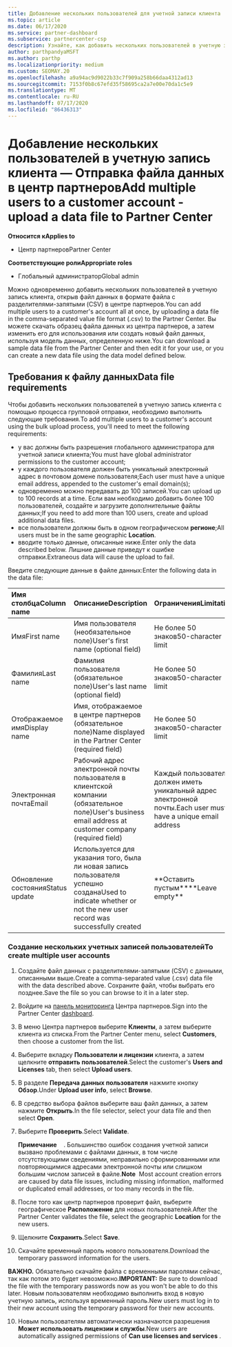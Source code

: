 ```yaml
---
title: Добавление нескольких пользователей для учетной записи клиента
ms.topic: article
ms.date: 06/17/2020
ms.service: partner-dashboard
ms.subservice: partnercenter-csp
description: Узнайте, как добавить нескольких пользователей в учетную запись клиента одновременно. Отправьте файл данных в центр партнеров, используя формат файла значений с разделителями-запятыми (CSV).
author: parthpandyaMSFT
ms.author: parthp
ms.localizationpriority: medium
ms.custom: SEOMAY.20
ms.openlocfilehash: a9a94ac9d9022b33c7f909a258b66daa4312ad13
ms.sourcegitcommit: 7153f0b8c67efd35f58695ca2a7e00e70da1c5e9
ms.translationtype: MT
ms.contentlocale: ru-RU
ms.lasthandoff: 07/17/2020
ms.locfileid: "86436313"
---
```

# <a name="add-multiple-users-to-a-customer-account---upload-a-data-file-to-partner-center"></a><span data-ttu-id="f9f63-104">Добавление нескольких пользователей в учетную запись клиента — Отправка файла данных в центр партнеров</span><span class="sxs-lookup"><span data-stu-id="f9f63-104">Add multiple users to a customer account - upload a data file to Partner Center</span></span>

<span data-ttu-id="f9f63-105">**Относится к**</span><span class="sxs-lookup"><span data-stu-id="f9f63-105">**Applies to**</span></span>

- <span data-ttu-id="f9f63-106">Центр партнеров</span><span class="sxs-lookup"><span data-stu-id="f9f63-106">Partner Center</span></span>

<span data-ttu-id="f9f63-107">**Соответствующие роли**</span><span class="sxs-lookup"><span data-stu-id="f9f63-107">**Appropriate roles**</span></span>

- <span data-ttu-id="f9f63-108">Глобальный администратор</span><span class="sxs-lookup"><span data-stu-id="f9f63-108">Global admin</span></span>

<span data-ttu-id="f9f63-109">Можно одновременно добавить нескольких пользователей в учетную запись клиента, открыв файл данных в формате файла с разделителями-запятыми (CSV) в центре партнеров.</span><span class="sxs-lookup"><span data-stu-id="f9f63-109">You can add multiple users to a customer's account all at once, by uploading a data file in the comma-separated value file format (.csv) to the Partner Center.</span></span> <span data-ttu-id="f9f63-110">Вы можете скачать образец файла данных из центра партнеров, а затем изменить его для использования или создать новый файл данных, используя модель данных, определенную ниже.</span><span class="sxs-lookup"><span data-stu-id="f9f63-110">You can download a sample data file from the Partner Center and then edit it for your use, or you can create a new data file using the data model defined below.</span></span>

## <a name="data-file-requirements"></a><a href="" id="creatingtheimportcsvfile"></a><span data-ttu-id="f9f63-111">Требования к файлу данных</span><span class="sxs-lookup"><span data-stu-id="f9f63-111">Data file requirements</span></span>

<span data-ttu-id="f9f63-112">Чтобы добавить нескольких пользователей в учетную запись клиента с помощью процесса групповой отправки, необходимо выполнить следующие требования.</span><span class="sxs-lookup"><span data-stu-id="f9f63-112">To add multiple users to a customer's account using the bulk upload process, you'll need to meet the following requirements:</span></span>

- <span data-ttu-id="f9f63-113">у вас должны быть разрешения глобального администратора для учетной записи клиента;</span><span class="sxs-lookup"><span data-stu-id="f9f63-113">You must have global administrator permissions to the customer account;</span></span>
- <span data-ttu-id="f9f63-114">у каждого пользователя должен быть уникальный электронный адрес в почтовом домене пользователя;</span><span class="sxs-lookup"><span data-stu-id="f9f63-114">Each user must have a unique email address, appended to the customer's email domain(s);</span></span>
- <span data-ttu-id="f9f63-115">одновременно можно передавать до 100 записей.</span><span class="sxs-lookup"><span data-stu-id="f9f63-115">You can upload up to 100 records at a time.</span></span> <span data-ttu-id="f9f63-116">Если вам необходимо добавить более 100 пользователей, создайте и загрузите дополнительные файлы данных;</span><span class="sxs-lookup"><span data-stu-id="f9f63-116">If you need to add more than 100 users, create and upload additional data files.</span></span>
- <span data-ttu-id="f9f63-117">все пользователи должны быть в одном географическом **регионе**;</span><span class="sxs-lookup"><span data-stu-id="f9f63-117">All users must be in the same geographic **Location**.</span></span>
- <span data-ttu-id="f9f63-118">вводите только данные, описанные ниже.</span><span class="sxs-lookup"><span data-stu-id="f9f63-118">Enter only the data described below.</span></span> <span data-ttu-id="f9f63-119">Лишние данные приведут к ошибке отправки.</span><span class="sxs-lookup"><span data-stu-id="f9f63-119">Extraneous data will cause the upload to fail.</span></span>

<span data-ttu-id="f9f63-120">Введите следующие данные в файле данных:</span><span class="sxs-lookup"><span data-stu-id="f9f63-120">Enter the following data in the data file:</span></span>

| <span data-ttu-id="f9f63-121">**Имя столбца**</span><span class="sxs-lookup"><span data-stu-id="f9f63-121">**Column name**</span></span> | <span data-ttu-id="f9f63-122">**Описание**</span><span class="sxs-lookup"><span data-stu-id="f9f63-122">**Description**</span></span>  | <span data-ttu-id="f9f63-123">**Ограничения**</span><span class="sxs-lookup"><span data-stu-id="f9f63-123">**Limitation**</span></span>  |
|:-------- |:------  |:----- |
| <span data-ttu-id="f9f63-124">Имя</span><span class="sxs-lookup"><span data-stu-id="f9f63-124">First name</span></span>  | <span data-ttu-id="f9f63-125">Имя пользователя (необязательное поле)</span><span class="sxs-lookup"><span data-stu-id="f9f63-125">User's first name (optional field)</span></span>  | <span data-ttu-id="f9f63-126">Не более 50 знаков</span><span class="sxs-lookup"><span data-stu-id="f9f63-126">50-character limit</span></span>  |
| <span data-ttu-id="f9f63-127">Фамилия</span><span class="sxs-lookup"><span data-stu-id="f9f63-127">Last name</span></span>  | <span data-ttu-id="f9f63-128">Фамилия пользователя (обязательное поле)</span><span class="sxs-lookup"><span data-stu-id="f9f63-128">User's last name (optional field)</span></span>  | <span data-ttu-id="f9f63-129">Не более 50 знаков</span><span class="sxs-lookup"><span data-stu-id="f9f63-129">50-character limit</span></span>  |
| <span data-ttu-id="f9f63-130">Отображаемое имя</span><span class="sxs-lookup"><span data-stu-id="f9f63-130">Display name</span></span>    | <span data-ttu-id="f9f63-131">Имя, отображаемое в центре партнеров (обязательное поле)</span><span class="sxs-lookup"><span data-stu-id="f9f63-131">Name displayed in the Partner Center (required field)</span></span>                            | <span data-ttu-id="f9f63-132">Не более 50 знаков</span><span class="sxs-lookup"><span data-stu-id="f9f63-132">50-character limit</span></span>                         |
| <span data-ttu-id="f9f63-133">Электронная почта</span><span class="sxs-lookup"><span data-stu-id="f9f63-133">Email</span></span>   | <span data-ttu-id="f9f63-134">Рабочий адрес электронной почты пользователя в клиентской компании (обязательное поле)</span><span class="sxs-lookup"><span data-stu-id="f9f63-134">User's business email address at customer company (required field)</span></span>           | <span data-ttu-id="f9f63-135">Каждый пользователь должен иметь уникальный адрес электронной почты.</span><span class="sxs-lookup"><span data-stu-id="f9f63-135">Each user must have a unique email address</span></span> |
| <span data-ttu-id="f9f63-136">Обновление состояния</span><span class="sxs-lookup"><span data-stu-id="f9f63-136">Status update</span></span>   | <span data-ttu-id="f9f63-137">Используется для указания того, была ли новая запись пользователя успешно создана</span><span class="sxs-lookup"><span data-stu-id="f9f63-137">Used to indicate whether or not the new user record was successfully created</span></span> | <span data-ttu-id="f9f63-138">\*\*Оставить пустым\*\*</span><span class="sxs-lookup"><span data-stu-id="f9f63-138">\*\*Leave empty\*\*</span></span>                        |

### <a name="to-create-multiple-user-accounts"></a><a href="" id="createmultipleuseraccounts"></a><span data-ttu-id="f9f63-139">Создание нескольких учетных записей пользователей</span><span class="sxs-lookup"><span data-stu-id="f9f63-139">To create multiple user accounts</span></span>

<a href="" id="creatingtheaccounts"></a>

1. <span data-ttu-id="f9f63-140">Создайте файл данных с разделителями-запятыми (CSV) с данными, описанными выше.</span><span class="sxs-lookup"><span data-stu-id="f9f63-140">Create a comma-separated value (.csv) data file with the data described above.</span></span> <span data-ttu-id="f9f63-141">Сохраните файл, чтобы выбрать его позднее.</span><span class="sxs-lookup"><span data-stu-id="f9f63-141">Save the file so you can browse to it in a later step.</span></span>

2. <span data-ttu-id="f9f63-142">Войдите на [панель мониторинга](https://partner.microsoft.com/dashboard) Центра партнеров.</span><span class="sxs-lookup"><span data-stu-id="f9f63-142">Sign into the Partner Center [dashboard](https://partner.microsoft.com/dashboard).</span></span>

3. <span data-ttu-id="f9f63-143">В меню Центра партнеров выберите **Клиенты**, а затем выберите клиента из списка.</span><span class="sxs-lookup"><span data-stu-id="f9f63-143">From the Partner Center menu, select **Customers**, then choose a customer from the list.</span></span>

4. <span data-ttu-id="f9f63-144">Выберите вкладку **Пользователи и лицензии** клиента, а затем щелкните **отправить пользователей**.</span><span class="sxs-lookup"><span data-stu-id="f9f63-144">Select the customer's **Users and Licenses** tab, then select **Upload users**.</span></span>

5. <span data-ttu-id="f9f63-145">В разделе **Передача данных пользователя** нажмите кнопку **Обзор**.</span><span class="sxs-lookup"><span data-stu-id="f9f63-145">Under **Upload user info**, select **Browse**.</span></span>

6. <span data-ttu-id="f9f63-146">В средство выбора файлов выберите ваш файл данных, а затем нажмите **Открыть**.</span><span class="sxs-lookup"><span data-stu-id="f9f63-146">In the file selector, select your data file and then select **Open**.</span></span>

7. <span data-ttu-id="f9f63-147">Выберите **Проверить**.</span><span class="sxs-lookup"><span data-stu-id="f9f63-147">Select **Validate**.</span></span>

    <span data-ttu-id="f9f63-148">**Примечание**    . Большинство ошибок создания учетной записи вызвано проблемами с файлами данных, в том числе отсутствующими сведениями, неправильно сформированными или повторяющимися адресами электронной почты или слишком большим числом записей в файле.</span><span class="sxs-lookup"><span data-stu-id="f9f63-148">**Note**  Most account creation errors are caused by data file issues, including missing information, malformed or duplicated email addresses, or too many records in the file.</span></span>

8. <span data-ttu-id="f9f63-149">После того как центр партнеров проверит файл, выберите географическое **Расположение** для новых пользователей.</span><span class="sxs-lookup"><span data-stu-id="f9f63-149">After the Partner Center validates the file, select the geographic **Location** for the new users.</span></span>
9. <span data-ttu-id="f9f63-150">Щелкните **Сохранить**.</span><span class="sxs-lookup"><span data-stu-id="f9f63-150">Select **Save**.</span></span>
10. <span data-ttu-id="f9f63-151">Скачайте временный пароль нового пользователя.</span><span class="sxs-lookup"><span data-stu-id="f9f63-151">Download the temporary password information for the users.</span></span>

<span data-ttu-id="f9f63-152">**ВАЖНО.** Обязательно скачайте файла с временными паролями сейчас, так как потом это будет невозможно.</span><span class="sxs-lookup"><span data-stu-id="f9f63-152">**IMPORTANT:** Be sure to download the file with the temporary passwords now as you won't be able to do this later.</span></span> <span data-ttu-id="f9f63-153">Новым пользователям необходимо выполнить вход в новую учетную запись, используя временный пароль.</span><span class="sxs-lookup"><span data-stu-id="f9f63-153">New users must log in to their new account using the temporary password for their new accounts.</span></span>

10. <span data-ttu-id="f9f63-154">Новым пользователям автоматически назначаются разрешения **Может использовать лицензии и службы**.</span><span class="sxs-lookup"><span data-stu-id="f9f63-154">New users are automatically assigned permissions of **Can use licenses and services** .</span></span> 

 

 



